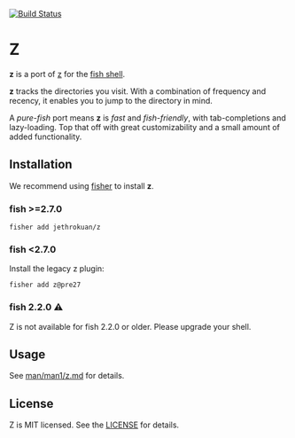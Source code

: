[![Build Status](https://travis-ci.org/jethrokuan/z.svg?branch=master)](https://travis-ci.org/jethrokuan/z)

# Z

**z** is a port of [z](http://github.com/rupa/z) for the [fish shell](https://fishshell.com).

**z** tracks the directories you visit. With a combination of frequency and recency, it enables you to jump to the directory in mind.

A _pure-fish_ port means **z** is _fast_ and _fish-friendly_, with tab-completions and lazy-loading. Top that off with great customizability and a small amount of added functionality.

## Installation

We recommend using [fisher](https://github.com/jorgebucaran/fisher) to install **z**.

### fish >=2.7.0

```
fisher add jethrokuan/z
```

### fish <2.7.0

Install the legacy z plugin:

```
fisher add z@pre27
```

### fish 2.2.0 :warning:

Z is not available for fish 2.2.0 or older. Please upgrade your shell.

## Usage

See [man/man1/z.md](https://github.com/jethrokuan/z/blob/master/man/man1/z.md) for details.

## License

Z is MIT licensed. See the [LICENSE](LICENSE) for details.
